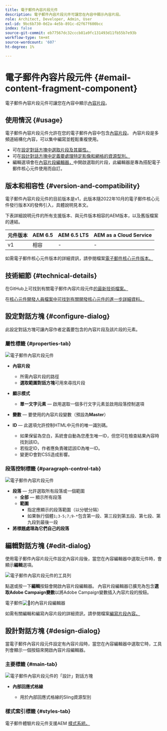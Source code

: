 ```yaml
---
title: 電子郵件內容片段元件
description: 電子郵件內容片段元件可讓您在內容中顯示內容片段。
role: Architect, Developer, Admin, User
exl-id: 9bc6b730-0d2a-4e5b-891c-d2f67f600bcc
index: false
source-git-commit: eb77567dc32cccb81a9fc131493d11fb55b7e93b
workflow-type: tm+mt
source-wordcount: '607'
ht-degree: 1%

---
```



# 電子郵件內容片段元件 {#email-content-fragment-component}

電子郵件內容片段元件可讓您在內容中顯示[內容片段](https://experienceleague.adobe.com/docs/experience-manager-cloud-service/assets/content-fragments/content-fragments.html?lang=zh-Hant)。

## 使用情況 {#usage}

電子郵件內容片段元件允許在您的電子郵件內容中包含[內容片段](https://experienceleague.adobe.com/docs/experience-manager-cloud-service/assets/content-fragments/content-fragments.html?lang=zh-Hant)。 內容片段是多頻道結構化內容，可以集中編寫並輕鬆重複使用。

* 可在[設定對話方塊中選取片段及其屬性。](#configure-dialog)
* 可在[設計對話方塊中定義要處理特定影像和網格的資源型別。](#design-dialog)
* 編輯選項會在[內容片段編輯器，](#edit-dialog)中開啟選取的片段，此編輯器是專為搭配電子郵件核心元件使用而自訂。

## 版本和相容性 {#version-and-compatibility}

電子郵件內容片段元件的目前版本是v1，此版本隨2022年10月的電子郵件核心元件發行版本X的發佈引入，具體說明見本文。

下表詳細說明元件的所有支援版本、與元件版本相容的AEM版本，以及舊版檔案的連結。

| 元件版本 | AEM 6.5 | AEM 6.5 LTS | AEM as a Cloud Service |
|---|---|---|---|
| v1 | 相容 | - | - |

如需電子郵件核心元件版本的詳細資訊，請參閱檔案[電子郵件核心元件版本。](/help/email/versions.md)

## 技術細節 {#technical-details}

在GitHub上可找到有關電子郵件內容片段元件[的最新技術檔案。](https://adobe.com/go/aem_cmp_tech_email_cf_v1)

在[核心元件開發人員檔案中可找到有關開發核心元件的進一步詳細資料。](/help/developing/overview.md)

## 設定對話方塊 {#configure-dialog}

此設定對話方塊可讓內容作者定義要包含的內容片段及該片段的元素。

### 屬性標籤 {#properties-tab}

![電子郵件內容片段元件](/help/email/assets/email-content-fragment-edit-properties.png)

* **內容片段**

   * 所需內容片段的路徑
   * **選取範圍對話方塊**&#x200B;可用來尋找片段

* **顯示模式**
   * **單一文字元素** — 啟用選取一個多行文字元素並啟用段落控制選項
* **變數** — 要使用的內容片段變數（預設為&#x200B;**Master**）

* **ID** — 此選項允許控制HTML中元件的唯一識別碼。
   * 如果保留為空白，系統會自動為您產生唯一ID，但您可在檢查結果內容時找到該ID。
   * 若指定ID，作者應負責確認該ID為唯一ID。
   * 變更ID會對CSS造成影響。

### 段落控制標籤 {#paragraph-control-tab}

![電子郵件內容片段元件](/help/assets/content-fragment-edit-paragraph.png)

* **段落** — 允許選取所有段落或一個範圍
   * **全部** — 顯示所有段落
   * **範圍**
      * 指定應顯示的段落範圍（以分號分隔）
      * 如果執行個體`1;3-5;7;9-*`包含第一段、第三段到第五段、第七段、第九段到最後一段
* **將標題處理為它們自己的段落**

## 編輯對話方塊 {#edit-dialog}

使用電子郵件內容片段元件設定內容片段後，當您在內容編輯器中選取元件時，會顯示&#x200B;**編輯**&#x200B;選項。

![電子郵件內容片段元件](/help/email/assets/email-content-fragment-edit-toolbar.png)的工具列

點選或按一下&#x200B;**編輯**&#x200B;按鈕會開啟內容片段編輯器。 內容片段編輯器已擴充為包含&#x200B;**選取Adobe Campaign變數**&#x200B;以將Adobe Campaign變數插入內容片段的按鈕。

電子郵件![&#128279;](/help/email/assets/email-content-fragment-editor.png)的內容片段編輯器

如需有關編輯和編寫內容片段的詳細資訊，請參閱檔案[編寫片段內容。](https://experienceleague.adobe.com/docs/experience-manager-cloud-service/content/assets/content-fragments/content-fragments-variations.html?lang=zh-Hant)

## 設計對話方塊 {#design-dialog}

當電子郵件內容片段元件設定有內容片段時，當您在內容編輯器中選取它時，工具列會顯示一個按鈕來開啟內容片段編輯器。


### 主要標籤 {#main-tab}

![電子郵件內容片段元件](/help/email/assets/email-content-fragment-design.png)的「設計」對話方塊

* **內部回應式格線**

   * 用於內部回應式格線的Sling資源型別

### 樣式索引標籤 {#styles-tab}

電子郵件體驗片段元件支援AEM [樣式系統。](/help/get-started/authoring.md#component-styling)
